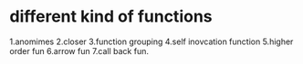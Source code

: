 
 # different kind of functions
1.anomimes 
2.closer 
3.function grouping 
4.self inovcation function 
5.higher order fun 
6.arrow fun 
7.call back fun.